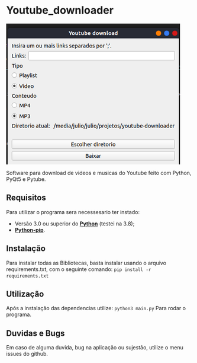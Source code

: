 # Youtube_downloader

<img align="center" src="https://raw.githubusercontent.com/JN513/youtube_downloader/master/window.png" alt="Imagem da jánela">

Software para download de videos e musicas do Youtube feito com Python, PyQt5 e Pytube.

## Requisitos

Para utilizar o programa sera necessesario ter instado:

* Versão 3.0 ou superior do **[Python](https://www.python.org/)** (testei na 3.8);
* **[Python-pip](https://pt.stackoverflow.com/questions/239047/como-instalar-o-pip-no-windows-10)**.

## Instalação

Para instalar todas as Bibliotecas, basta instalar usando o arquivo requirements.txt, com o seguinte comando:
``` pip install -r requirements.txt ```

## Utilização

Após a instalação das dependencias utilize:
``` python3 main.py ```
Para rodar o programa.

## Duvidas e Bugs

Em caso de alguma duvida, bug na aplicação ou sujestão, utilize o menu issues do github.

